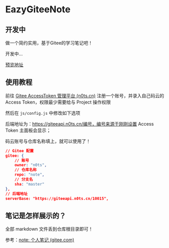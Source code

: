 # EazyGiteeNote

## 开发中

做一个简约实用，基于Gitee的学习笔记吧！

开发中...

[预览地址](https://n0ts.gitee.io/eazy-gitee-note/)



## 使用教程

前往 [Gitee AccessToken 管理平台 (n0ts.cn)](https://gitee.n0ts.cn/) 注册一个账号，并录入自己码云的 Access Token，权限最少需要给与 Project 操作权限

然后在 `js/config.js` 中修改如下选项

后端地址为：https://giteeapi.n0ts.cn/编号，编号来源于刚刚设置 Access Token 主面板会显示；

码云账号与仓库名称填上，就可以使用了！

```json
// Gitee 配置
gitee: {
    // 账号
    owner: "n0ts",
    // 仓库名称
    repo: "note",
    // 分支名
    sha: "master"
},
// 后端地址
serverBase: "https://giteeapi.n0ts.cn/10015",
```



## 笔记是怎样展示的？

全部 markdown 文件丢到仓库根目录即可！

参考：[note: 个人笔记 (gitee.com)](https://gitee.com/n0ts/note)
